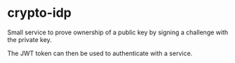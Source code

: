 # crypto-idp


Small service to prove ownership of a public key by signing a challenge with the private key.

The JWT token can then be used to authenticate with a service.